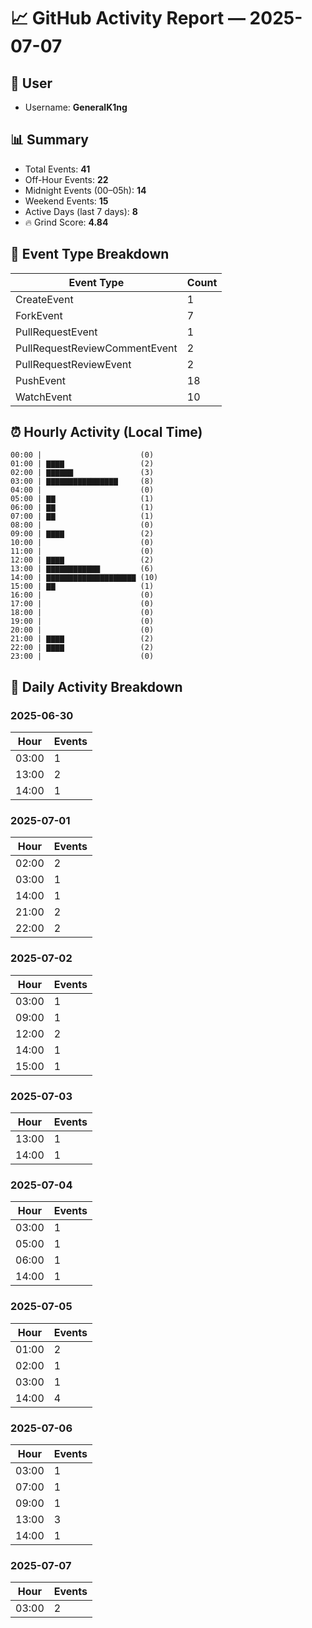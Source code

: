 # 📈 GitHub Activity Report — 2025-07-07

## 👤 User
- Username: **GeneralK1ng**

## 📊 Summary
- Total Events: **41**
- Off-Hour Events: **22**
- Midnight Events (00–05h): **14**
- Weekend Events: **15**
- Active Days (last 7 days): **8**
- 🔥 Grind Score: **4.84**

## 🔧 Event Type Breakdown
| Event Type | Count |
|------------|-------|
| CreateEvent | 1 |
| ForkEvent | 7 |
| PullRequestEvent | 1 |
| PullRequestReviewCommentEvent | 2 |
| PullRequestReviewEvent | 2 |
| PushEvent | 18 |
| WatchEvent | 10 |

## ⏰ Hourly Activity (Local Time)
```text
00:00 |                      (0)
01:00 | ▇▇▇▇                 (2)
02:00 | ▇▇▇▇▇▇               (3)
03:00 | ▇▇▇▇▇▇▇▇▇▇▇▇▇▇▇▇     (8)
04:00 |                      (0)
05:00 | ▇▇                   (1)
06:00 | ▇▇                   (1)
07:00 | ▇▇                   (1)
08:00 |                      (0)
09:00 | ▇▇▇▇                 (2)
10:00 |                      (0)
11:00 |                      (0)
12:00 | ▇▇▇▇                 (2)
13:00 | ▇▇▇▇▇▇▇▇▇▇▇▇         (6)
14:00 | ▇▇▇▇▇▇▇▇▇▇▇▇▇▇▇▇▇▇▇▇ (10)
15:00 | ▇▇                   (1)
16:00 |                      (0)
17:00 |                      (0)
18:00 |                      (0)
19:00 |                      (0)
20:00 |                      (0)
21:00 | ▇▇▇▇                 (2)
22:00 | ▇▇▇▇                 (2)
23:00 |                      (0)
```

## 📆 Daily Activity Breakdown
### 2025-06-30
| Hour | Events |
|------|--------|
| 03:00 | 1 |
| 13:00 | 2 |
| 14:00 | 1 |

### 2025-07-01
| Hour | Events |
|------|--------|
| 02:00 | 2 |
| 03:00 | 1 |
| 14:00 | 1 |
| 21:00 | 2 |
| 22:00 | 2 |

### 2025-07-02
| Hour | Events |
|------|--------|
| 03:00 | 1 |
| 09:00 | 1 |
| 12:00 | 2 |
| 14:00 | 1 |
| 15:00 | 1 |

### 2025-07-03
| Hour | Events |
|------|--------|
| 13:00 | 1 |
| 14:00 | 1 |

### 2025-07-04
| Hour | Events |
|------|--------|
| 03:00 | 1 |
| 05:00 | 1 |
| 06:00 | 1 |
| 14:00 | 1 |

### 2025-07-05
| Hour | Events |
|------|--------|
| 01:00 | 2 |
| 02:00 | 1 |
| 03:00 | 1 |
| 14:00 | 4 |

### 2025-07-06
| Hour | Events |
|------|--------|
| 03:00 | 1 |
| 07:00 | 1 |
| 09:00 | 1 |
| 13:00 | 3 |
| 14:00 | 1 |

### 2025-07-07
| Hour | Events |
|------|--------|
| 03:00 | 2 |

